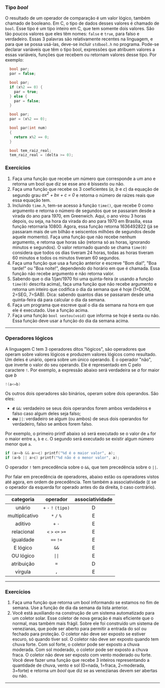 ### Tipo *bool*

O resultado de um operador de comparação é um valor lógico, também chamado de booleano.
Em C, o tipo de dados desses valores é chamado de `bool`.
Esse tipo é um tipo inteiro em C, que tem somente dois valores.
São tão poucos valores que eles têm nomes: `false` e `true`, para falso e verdadeiro.
Essas 3 palavras são relativamente recentes na linguagem, e para que se possa usá-las, deve-se incluir `stdbool.h` no programa.
Pode-se declarar variáveis que têm o tipo bool, expressões que atribuem valores a essas variáveis, funções que recebem ou retornam valores desse tipo.
Por exemplo:
```c
  bool par;
  par = false;
```
```c
  bool par;
  if (x%2 == 0) {
    par = true;
  } else {
    par = false;
  }
```
```c
  bool par;
  par = (x%2 == 0);
```
```c
  bool par(int num)
  {
    return x%2 == 0;
  }
```
```c
  bool tem_raiz_real;
  tem_raiz_real = (delta >= 0);
```

### Exercícios

1. Faça uma função que recebe um número que corresponde a um ano e retorna um bool que diz se esse ano é bissexto ou não.
1. Faça uma função que recebe os 3 coeficientes (*a*, *b* e *c*) da equação de segundo grau *ax<sup>2</sup> + bx + c = 0* e retorna o número de raizes reais que essa equação tem.
1. Incluindo `time.h`, tem-se acesso à função `time()`, que recebe 0 como argumento e retorna o número de segundos que se passaram desde a virada do ano para 1970, em Greenwich. Aqui, o ano virou 3 horas depois, ou seja, na hora da virada do ano para 1970 em Brasília, essa função retornaria 10800. Agora, essa função retorna 1636492822 (já se passaram mais de um bilhão e seiscentos milhões de segundos desde aquele momento). Faça uma função que não recebe nenhum argumento, e retorna que horas são (retorna só as horas, ignorando minutos e segundos).
O valor retornado quando se chama `time(0)` considera que todos os dias tiveram 24 horas, todas as horas tiveram 60 minutos e todos os minutos tiveram 60 segundos.
1. Faça uma função que usa a função anterior e escreve "Bom dia!", "Boa tarde!" ou "Boa noite!", dependendo do horário em que é chamada. Essa função não recebe argumento e não retorna valor.
1. Sabendo que o dia 1/jan/1970 foi uma quinta-feira (e usando a função `time(0)` descrita acima), faça uma função que não recebe argumento e retorna um inteiro que codifica o dia da semana que é hoje (1=DOM, 2=SEG, 7=SAB). Dica: sabendo quantos dias se passaram desde uma quinta-feira dá para calcular o dia da semana.
2. Faça um programa que escreve qual o dia da semana na hora em que ele é executado. Use a função acima.
3. Faça uma função `bool sextou(void)` que informa se hoje é sexta ou não. Essa função deve usar a função do dia da semana acima.

* * *

### Operadores lógicos

A linguagem C tem 3 operadores ditos "lógicos", são operadores que operam sobre valores lógicos e produzem valores lógicos como resultado.
Um deles é unário, opera sobre um único operando.
É o operador "não", que inverte o valor do seu operando.
Ele é representado em C pelo caractere `!`.
Por exemplo, a expressão abaixo será verdadeira se *a* for maior que *b*
```c
!(a<=b)
```

Os outros dois operadores são binários, operam sobre dois operandos.
São eles:
- ***e*** `&&`: verdadeiro se seus dois operandos forem ambos verdadeiros e falso caso algum deles seja falso;
- ***ou*** `||`: verdadeiro se algum (ou ambos) de seus dois operandos for verdadeiro, falso se ambos forem falso.

Por exemplo, o primeiro printf abaixo só será executado se o valor de `a` for o maior entre `a`, `b` e `c`.
O segundo será executado se existir algum número menor que `a`.
```c
if (a>=b && a>=c) printf("%d é o maior valor", a);
if (a>b || a>c) printf("%d não é o menor valor", a);
```

O operador `!` tem precedência sobre o `&&`, que tem precedência sobre o `||`.

Por falar em precedência de operadores, abaixo estão os operadores vistos até agora, em ordem de precedência. Tem também a associatividade (`E` se o operador da esquerda for operado antes do da direita, `D` caso contrário).

| categoria      | operador             | associatividade |
| :-------:      | :------------------: | :-------------: |
| unário         | `+` `-` `!` `(tipo)` | D |
| multiplicativo | `*` `/` `%`          | E |
| aditivo        | `+` `-`              | E |
| relacional     | `<` `>` `<=` `>=`    | E |
| igualdade      | `==` `!=`            | E |
| E lógico       | `&&`                 | E |
| OU lógico      | `\|\|`               | E |
| atribuição     | `=`                  | D |
| vírgula        | `,`                  | E |

* * *

### Exercícios

1. Faça uma função que retorna um bool informando se estamos no fim de semana. Use a função de dia da semana da lista anterior.
3. Você está auxiliando na construção de um sistema automatizado para um coletor solar. 
Esse coletor de nova geração é mais eficiente que o normal, mas também mais frágil.
Sobre ele foi construído um sistema de venezianas, que pode ser aberto para permitir a entrada do sol ou fechado para proteção.
O coletor não deve ser exposto se estiver escuro, só quando tiver sol.
O coletor não deve ser exposto quando tem chuva forte.
Com sol forte, o coletor pode ser exposto a chuva moderada.
Com sol moderado, o coletor pode ser exposto a chuva fraca.
O coletor não deve ser exposto com vento moderado ou forte.
Você deve fazer uma função que recebe 3 inteiros representando a quantidade de chuva, vento e sol (0=nada, 1=fraca, 2=moderada, 3=forte) e retorna um *bool* que diz se as venezianas devem ser abertas ou não.

* * *
